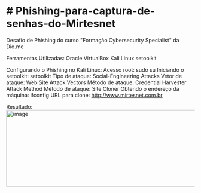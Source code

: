 <h1># Phishing-para-captura-de-senhas-do-Mirtesnet</h1>
Desafio de Phishing do curso "Formação Cybersecurity Specialist" da Dio.me 

Ferramentas Utilizadas:
Oracle VirtualBox
Kali Linux
setoolkit

Configurando o Phishing no Kali Linux:
Acesso root: sudo su
Iniciando o setoolkit: setoolkit
Tipo de ataque: Social-Engineering Attacks
Vetor de ataque: Web Site Attack Vectors
Método de ataque: Credential Harvester Attack Method 
Método de ataque: Site Cloner
Obtendo o endereço da máquina: ifconfig
URL para clone: http://www.mirtesnet.com.br
	
Resultado:	
<img width="507" height="206" alt="image" src="https://github.com/user-attachments/assets/8fd8e6e9-15ab-4e49-9ec1-310a652ae8f9" />
